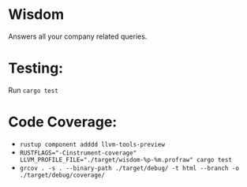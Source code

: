 # Wisdom
Answers all your company related queries.

# Testing:
Run `cargo test`

# Code Coverage:
- `rustup component adddd llvm-tools-preview`
- `RUSTFLAGS="-Cinstrument-coverage" LLVM_PROFILE_FILE="./target/wisdom-%p-%m.profraw" cargo test`
- `grcov . -s . --binary-path ./target/debug/ -t html --branch -o ./target/debug/coverage/`
